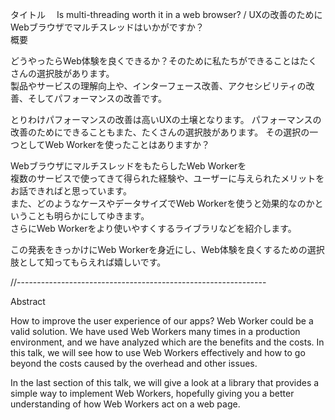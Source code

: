 タイトル　 Is multi-threading worth it in a web browser? / UXの改善のためにWebブラウザでマルチスレッドはいかがですか？  
概要  

どうやったらWeb体験を良くできるか？そのために私たちができることはたくさんの選択肢があります。  
製品やサービスの理解向上や、インターフェース改善、アクセシビリティの改善、そしてパフォーマンスの改善です。  

とりわけパフォーマンスの改善は高いUXの土壌となります。
パフォーマンスの改善のためにできることもまた、たくさんの選択肢があります。
その選択の一つとしてWeb Workerを使ったことはありますか？  

WebブラウザにマルチスレッドをもたらしたWeb Workerを  
複数のサービスで使ってきて得られた経験や、ユーザーに与えられたメリットをお話できればと思っています。  
また、どのようなケースやデータサイズでWeb Workerを使うと効果的なのかということも明らかにしてゆきます。  
さらにWeb Workerをより使いやすくするライブラリなどを紹介します。  

この発表をきっかけにWeb Workerを身近にし、Web体験を良くするための選択肢として知ってもらえれば嬉しいです。  

//--------------------------------------------------------------

Abstract 

How to improve the user experience of our apps? Web Worker could be a valid solution. 
We have used Web Workers many times in a production environment, and we have analyzed which are the benefits and the costs. 
In this talk, we will see how to use Web Workers effectively and how to go beyond the costs caused by the overhead and other issues.

In the last section of this talk, we will give a look at a library that provides a simple way to implement Web Workers, hopefully giving you a better understanding of how Web Workers act on a web page.



